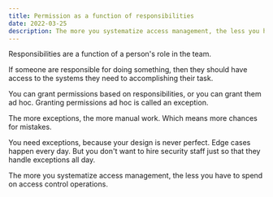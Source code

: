 ```yaml
---
title: Permission as a function of responsibilities
date: 2022-03-25
description: The more you systematize access management, the less you have to spend on access control operations. 
---
```


Responsibilities are a function of a person's role in the team.

If someone are responsible for doing something, then they should have access to the systems they need to accomplishing their task.

You can grant permissions based on responsibilities, or you can grant them ad hoc. Granting permissions ad hoc is called an exception. 

The more exceptions, the more manual work. Which means more chances for mistakes.

You need exceptions, because your design is never perfect. Edge cases happen every day. But you don't want to hire security staff just so that they handle exceptions all day.

The more you systematize access management, the less you have to spend on access control operations. 
